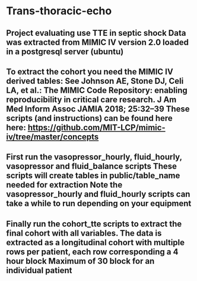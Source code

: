 # Trans-thoracic-echo
Project evaluating use TTE in septic shock 
Data was extracted from MIMIC IV version 2.0 loaded in a postgresql server (ubuntu) 
-------------------------
To extract the cohort you need the MIMIC IV derived tables:
See Johnson AE, Stone DJ, Celi LA, et al.: The MIMIC Code Repository: enabling reproducibility in critical care research. J Am Med Inform Assoc JAMIA 2018; 25:32–39
These scripts (and instructions) can be found here here: https://github.com/MIT-LCP/mimic-iv/tree/master/concepts
--- 
First run the vasopressor_hourly, fluid_hourly, vasopressor and fluid_balance scripts 
These scripts will create tables in public/table_name needed for extraction
Note the vasopressor_hourly and fluid_hourly scripts can take a while to run depending on your equipment 
---- 
Finally run the cohort_tte scripts to extract the final cohort with all variables. 
The data is extracted as a longitudinal cohort with multiple rows per patient, each row corresponding a 4 hour block
Maximum of 30 block for an individual patient
------
